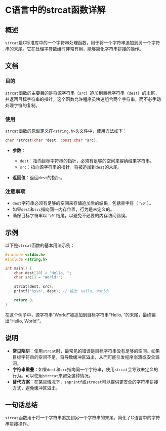 <!--
Meta Description: # C语言中的strcat函数详解 ## 概述 `strcat`是C标准库中的一个字符串处理函数，用于将一个字符串追加到另一个字符串的末尾。它在处理字符数组时非常有用，能够简化字符串拼接的操作。 ## 文档 ### 目的 `strcat`函数的主要目的是将源字符串（`src`）追加到目标字符串（`d...
Meta Keywords: dest, strcat, src, char, hello
-->

# C语言中的strcat函数详解

## 概述
`strcat`是C标准库中的一个字符串处理函数，用于将一个字符串追加到另一个字符串的末尾。它在处理字符数组时非常有用，能够简化字符串拼接的操作。

## 文档
### 目的
`strcat`函数的主要目的是将源字符串（`src`）追加到目标字符串（`dest`）的末尾，并返回目标字符串的指针。这个函数允许程序员快速组合两个字符串，而不必手动处理字符的复制。

### 使用
`strcat`函数的原型定义在`<string.h>`头文件中，使用方法如下：

```c
char *strcat(char *dest, const char *src);
```

- **参数**：
  - `dest`：指向目标字符串的指针，必须有足够的空间来容纳结果字符串。
  - `src`：指向源字符串的指针，将被追加到`dest`的末尾。

- **返回值**：返回`dest`的指针。

### 注意事项
- `dest`字符串必须有足够的空间来存储追加后的结果，包括空字符（`'\0'`）。
- 如果`dest`和`src`指向同一内存位置，行为是未定义的。
- 确保目标字符串以`'\0'`结尾，以避免不必要的内存访问错误。

## 示例
以下是`strcat`函数的基本用法示例：

```c
#include <stdio.h>
#include <string.h>

int main() {
    char dest[20] = "Hello, ";
    char src[] = "World!";
    
    strcat(dest, src);
    printf("%s\n", dest); // 输出: Hello, World!

    return 0;
}
```

在这个例子中，源字符串“World!”被追加到目标字符串“Hello, ”的末尾，最终输出“Hello, World!”。

## 说明
- **常见陷阱**：使用`strcat`时，最常见的错误是目标字符串没有足够的空间。如果目标字符串的空间不足，将导致缓冲区溢出，从而可能引发程序崩溃或安全漏洞。
- **字符串重叠**：如果`dest`和`src`指向同一个字符串，使用`strcat`会导致未定义的行为。可以使用`strncat`来避免这种情况。
- **替代方案**：在某些情况下，`snprintf`或`strncat`可以提供更安全的字符串拼接方式，避免缓冲区溢出。

## 一句话总结
`strcat`函数用于将一个字符串追加到另一个字符串的末尾，简化了C语言中的字符串拼接操作。
